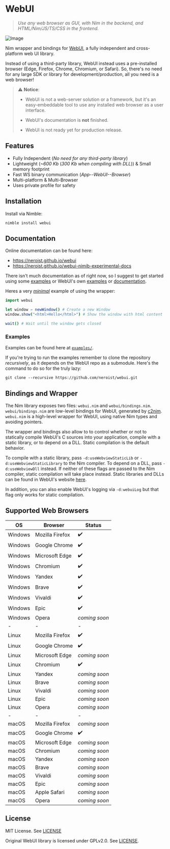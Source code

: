 # WebUI

> *Use any web browser as GUI, with Nim in the backend, and*
> *HTML/Nim/JS/TS/CSS in the frontend.*

![Image](https://raw.githubusercontent.com/malisipi/vwebui/main/screenshot.png)

Nim wrapper and bindings for [WebUI](https://github.com/alifcommunity/webui), a
fully independent and cross-platform web UI library.

Instead of using a third-party library, WebUI instead uses a pre-installed
browser (Edge, Firefox, Chrome, Chromium, or Safari). So, there's no need for any
large SDK or library for development/production, all you need is a web browser!

> :warning: **Notice**:
>
> * WebUI is not a web-server solution or a framework, but it's an easy-embeddable
> tool to use any installed web browser as a user interface.
>
> * WebUI's documentation is **not** finished.
>
> * WebUI is not ready yet for production release.

## Features

* Fully Independent (*No need for any third-party library*)
* Lightweight (*~600 Kb* (*300 Kb when compiling with DLL*)) & Small memory footprint
* Fast WS binary communication (*App--WebUI--Browser*)
* Multi-platform & Multi-Browser
* Uses private profile for safety

## Installation

Install via Nimble:

```shell
nimble install webui
```

## Documentation

Online documentation can be found here: 
  - <https://neroist.github.io/webui>
  - <https://neroist.github.io/webui-nimib-experimental-docs>

There isn't much documentation as of right now, so I suggest to get started
using some [examples](#examples) or WebUI's own
[examples](https://github.com/alifcommunity/webui/tree/main/examples) or
[documentation](https://webui.me/docs/).

Heres a very [*minimal*](examples/minimal.nim) example of using the wrapper:

```nim
import webui

let window = newWindow() # Create a new Window
window.show("<html>Hello</html>") # Show the window with html content

wait() # Wait until the window gets closed
```

### Examples

Examples can be found here at [`examples/`](examples/).

If you're trying to run the examples remember to clone the repository
*recursively*, as it depends on the WebUI repo as a submodule. Here's
the command to do so for the truly lazy:

```shell
git clone --recursive https://github.com/neroist/webui.git
```

## Bindings and Wrapper

The Nim library exposes two files: `webui.nim` and `webui/bindings.nim`.
`webui/bindings.nim` are low-level bindings for WebUI, generated by
[c2nim](https://github.com/nim-lang/c2nim). `webui.nim` is a high-level wrapper for
WebUI, using native Nim types and avoiding pointers.

The wrapper and bindings also allow to to control whether or not to statically
compile WebUI's C sources into your application, compile with a static library, or
to depend on a DLL. Static compilation is the default behavior.

To compile with a static library, pass `-d:useWebviewStaticLib` or
`-d:useWebviewStaticLibrary` to the Nim compiler. To depend on a DLL, pass
`-d:useWebviewDll` instead. If neither of these flags are passed to the Nim
compiler, static compilation will take place instead. Static libraries and DLLs can
be found in WebUI's website [here](https://webui.me/#download).

In addition, you can also enable WebUI's logging via `-d:webuiLog` but that flag
only works for static compilation.

## Supported Web Browsers

| OS | Browser | Status |
| ------ | ------ | ------ |
| Windows | Mozilla Firefox | ✔️ |
| Windows | Google Chrome | ✔️ |
| Windows | Microsoft Edge | ✔️ |
| Windows | Chromium | ✔️ |
| Windows | Yandex | ✔️ |
| Windows | Brave | ✔️ |
| Windows | Vivaldi | ✔️ |
| Windows | Epic | ✔️ |
| Windows | Opera | *coming soon* |
| - | - | - |
| Linux | Mozilla Firefox | ✔️ |
| Linux | Google Chrome | ✔️ |
| Linux | Microsoft Edge | *coming soon* |
| Linux | Chromium | ✔️ |
| Linux | Yandex | *coming soon* |
| Linux | Brave | *coming soon* |
| Linux | Vivaldi | *coming soon* |
| Linux | Epic | *coming soon* |
| Linux | Opera | *coming soon* |
| - | - | - |
| macOS | Mozilla Firefox | *coming soon* |
| macOS | Google Chrome | ✔️ |
| macOS | Microsoft Edge | *coming soon* |
| macOS | Chromium | *coming soon* |
| macOS | Yandex | *coming soon* |
| macOS | Brave | *coming soon* |
| macOS | Vivaldi | *coming soon* |
| macOS | Epic | *coming soon* |
| macOS | Apple Safari | *coming soon* |
| macOS | Opera | *coming soon* |

## License

MIT License. See [LICENSE](LICENSE)

Original WebUI library is licensed under GPLv2.0. See
[LICENSE](https://github.com/alifcommunity/webui/blob/main/LICENSE).
